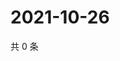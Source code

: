 # 2021-10-26

共 0 条

<!-- BEGIN -->
<!-- 最后更新时间 Tue Oct 26 2021 08:49:50 GMT+0800 (China Standard Time) -->

<!-- END -->

